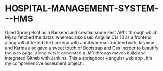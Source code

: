 # HOSPITAL-MANAGEMENT-SYSTEM---HMS
Used Spring Boot as a Backend and created some Rest API's through which Mysql fetched the datas, whereas also used Angular CLI 13 as a frontend along with it tested the backend with Junit whereas frontend with Jasmine and Karma also gave a sweet touch of Bootstrap and Css inorder to beautify the web page. Along with it generated a JAR through maven build and integrated Github with Jenkins.
This a springboot + angular web app .
it's my comprehensive assesment project .
